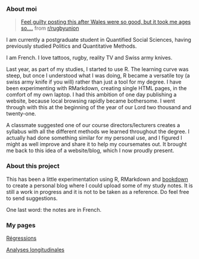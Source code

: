 ### About moi

<blockquote class="reddit-card" data-card-created="1616349032"><a href="https://www.reddit.com/r/rugbyunion/comments/m9hoqj/feel_guilty_posting_this_after_wales_were_so_good/">Feel guilty posting this after Wales were so good, but it took me ages so....</a> from <a href="http://www.reddit.com/r/rugbyunion">r/rugbyunion</a></blockquote>
<script async src="//embed.redditmedia.com/widgets/platform.js" charset="UTF-8"></script>

I am currently a postgraduate student in Quantified Social Sciences, having previously studied Politics and Quantitative Methods.

I am French. I love tattoos, rugby, reality TV and Swiss army knives.

Last year, as part of my studies, I started to use R. The learning curve was steep, but once I understood what I was doing, R became a versatile toy (a swiss army knife if you will) rather than just a tool for my degree. I have been experimenting with RMarkdown, creating single HTML pages, in the comfort of my own laptop. I had this ambition of one day publishing a website, because local browsing rapidly became bothersome. I went through with this at the beginning of the year of our Lord two thousand and twenty-one.

A classmate suggested one of our course directors/lecturers creates a syllabus with all the different methods we learned throughout the degree. I actually had done something similar for my personal use, and I figured I might as well improve and share it to help my coursemates out. It brought me back to this idea of a website/blog, which I now proudly present.

### About this project

This has been a little experimentation using R, RMarkdown and [bookdown](https://github.com/rstudio/bookdown) to create a personal blog where I could upload some of my study notes. It is still a work in progress and it is not to be taken as a reference. Do feel free to send suggestions.

One last word: the notes are in French.

### My pages

[Régressions](https://pyrrhamide.github.io/regressions)

[Analyses longitudinales](https://pyrrhamide.github.io/analyses-longitudinales)
